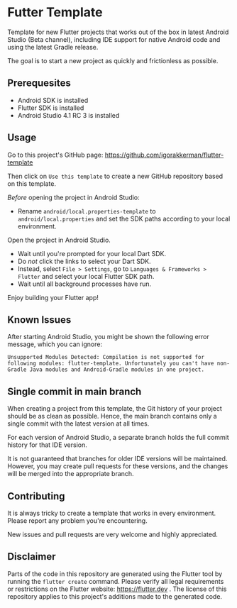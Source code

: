 # Futter Template

Template for new Flutter projects that works out of the box in latest Android Studio (Beta channel), 
including IDE support for native Android code and using the latest Gradle release.

The goal is to start a new project as quickly and frictionless as possible.

## Prerequesites

- Android SDK is installed
- Flutter SDK is installed
- Android Studio 4.1 RC 3 is installed

## Usage

Go to this project's GitHub page: https://github.com/igorakkerman/flutter-template

Then click on `Use this template` to create a new GitHub repository based on this template.

*Before* opening the project in Android Studio:

- Rename `android/local.properties-template` to `android/local.properties`
  and set the SDK paths according to your local environment.

Open the project in Android Studio.


- Wait until you're prompted for your local Dart SDK.
- Do *not* click the links to select your Dart SDK.
- Instead, select `File > Settings`, 
  go to `Languages & Frameworks > Flutter` and select your local Flutter SDK path.
- Wait until all background processes have run.

Enjoy building your Flutter app!

## Known Issues

After starting Android Studio, you might be shown the following error message, which you can ignore:

```
Unsupported Modules Detected: Compilation is not supported for following modules: flutter-template. Unfortunately you can't have non-Gradle Java modules and Android-Gradle modules in one project.
```

## Single commit in main branch

When creating a project from this template, the Git history of your project should be as clean as possible.
Hence, the main branch contains only a single commit with the latest version at all times. 

For each version of Android Studio, a separate branch holds the full commit history for that IDE version.

It is not guaranteed that branches for older IDE versions will be maintained. 
However, you may create pull requests for these versions, and the changes will be merged into the appropriate branch.

## Contributing

It is always tricky to create a template that works in every environment. Please report any problem you're encountering.

New issues and pull requests are very welcome and highly appreciated.

## Disclaimer

Parts of the code in this repository are generated using the Flutter tool by running the `flutter create` command. 
Please verify all legal requirements or restrictions on the Flutter website: https://flutter.dev .
The license of this repository applies to this project's additions made to the generated code.

